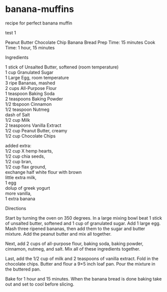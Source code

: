 # banana-muffins
recipe for perfect banana muffin

test 1

Peanut Butter Chocolate Chip Banana Bread
Prep Time: 15 minutes
Cook Time: 1 hour, 15 minutes<br>


Ingredients<br>

1 stick of Unsalted Butter, softened (room temperature)<br>
1 cup Granulated Sugar<br>
1 Large Egg, room temperature<br>
3 ripe Bananas, mashed<br>
2 cups All-Purpose Flour<br>
1 teaspoon Baking Soda<br>
2 teaspoons Baking Powder<br>
1/2 tbspoon Cinnamon<br>
1/2 teaspoon Nutmeg<br>
dash of Salt<br>
1/2 cup Milk<br>
2 teaspoons Vanilla Extract<br>
1/2 cup Peanut Butter, creamy<br>
1/2 cup Chocolate Chips<br>

added extra:<br>
1/2 cup X hemp hearts, <br>
1/2 cup chia seeds,<br>
1/2 cup bran,<br>
1/2 cup flax ground,<br>
exchange half white flour with brown<br>
little extra milk,<br>
1 egg<br>
dolup of greek yogurt<br>
more vanilla, <br>
1 extra banana

Directions

Start by turning the oven on 350 degrees. In a large mixing bowl beat 1 stick of unsalted butter, softened and 1 cup of granulated sugar. Add 1 large egg. Mash three ripened bananas, then add them to the sugar and butter mixture. Add the peanut butter and mix all together.

Next, add 2 cups of all-purpose flour, baking soda, baking powder, cinnamon, nutmeg, and salt. Mix all of these ingredients together.

Last, add the 1/2 cup of milk and 2 teaspoons of vanilla extract. Fold in the chocolate chips.
Butter and flour a 9×5 inch loaf pan. Pour the mixture in the buttered pan.

Bake for 1 hour and 15 minutes. When the banana bread is done baking take out and set to cool before slicing.

